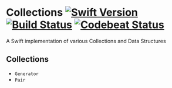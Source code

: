 Collections [![Swift Version](https://img.shields.io/badge/Swift-4.1-orange.svg)](https://swift.org/download/#snapshots) [![Build Status](https://travis-ci.org/DavidSkrundz/Collections.svg?branch=master)](https://travis-ci.org/DavidSkrundz/Collections) [![Codebeat Status](https://codebeat.co/badges/d53737b4-70d6-440e-b28d-b54d2ceb5e50)](https://codebeat.co/projects/github-com-davidskrundz-collections)
===========

A Swift implementation of various Collections and Data Structures

Collections
-----------

- `Generator`
- `Pair`
